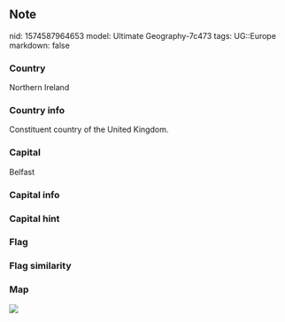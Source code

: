 ## Note
nid: 1574587964653
model: Ultimate Geography-7c473
tags: UG::Europe
markdown: false

### Country
Northern Ireland

### Country info
Constituent country of the United Kingdom.

### Capital
Belfast

### Capital info


### Capital hint


### Flag


### Flag similarity


### Map
<img src="ug-map-northern_ireland.png">

